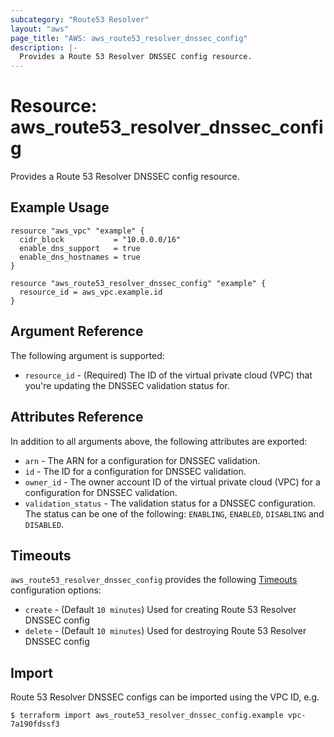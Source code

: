 ```yaml
---
subcategory: "Route53 Resolver"
layout: "aws"
page_title: "AWS: aws_route53_resolver_dnssec_config"
description: |-
  Provides a Route 53 Resolver DNSSEC config resource.
---
```


# Resource: aws_route53_resolver_dnssec_config

Provides a Route 53 Resolver DNSSEC config resource.

## Example Usage

```hcl
resource "aws_vpc" "example" {
  cidr_block           = "10.0.0.0/16"
  enable_dns_support   = true
  enable_dns_hostnames = true
}

resource "aws_route53_resolver_dnssec_config" "example" {
  resource_id = aws_vpc.example.id
}
```

## Argument Reference

The following argument is supported:

* `resource_id` - (Required) The ID of the virtual private cloud (VPC) that you're updating the DNSSEC validation status for.

## Attributes Reference

In addition to all arguments above, the following attributes are exported:

* `arn` - The ARN for a configuration for DNSSEC validation.
* `id` - The ID for a configuration for DNSSEC validation.
* `owner_id` - The owner account ID of the virtual private cloud (VPC) for a configuration for DNSSEC validation.
* `validation_status` - The validation status for a DNSSEC configuration. The status can be one of the following: `ENABLING`, `ENABLED`, `DISABLING` and `DISABLED`.

## Timeouts

`aws_route53_resolver_dnssec_config` provides the following
[Timeouts](https://www.terraform.io/docs/configuration/blocks/resources/syntax.html#operation-timeouts) configuration options:

- `create` - (Default `10 minutes`) Used for creating Route 53 Resolver DNSSEC config
- `delete` - (Default `10 minutes`) Used for destroying Route 53 Resolver DNSSEC config

## Import

 Route 53 Resolver DNSSEC configs can be imported using the VPC ID, e.g.

```
$ terraform import aws_route53_resolver_dnssec_config.example vpc-7a190fdssf3
```
